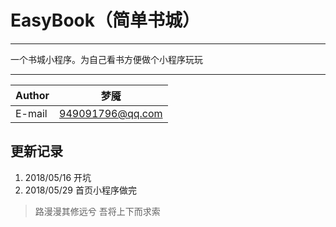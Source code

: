# EasyBook（简单书城）


****
一个书城小程序。为自己看书方便做个小程序玩玩
****

	
|Author|梦魇|
|---|---
|E-mail|949091796@qq.com



## 更新记录

1. 2018/05/16 开坑
2. 2018/05/29 首页小程序做完 



> 路漫漫其修远兮 吾将上下而求索